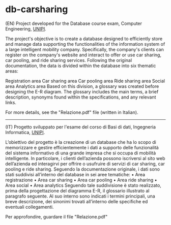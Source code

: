 # db-carsharing

(EN)
Project developed for the Database course exam, Computer Engineering, [UNIPI](https://github.com/Unipisa).

The project's objective is to create a database designed to efficiently store and manage data supporting the functionalities of the information system of a large intelligent mobility company. Specifically, the company's clients can register on the company's website and interact to offer or use car sharing, car pooling, and ride sharing services. Following the original documentation, the data is divided within the database into six thematic areas:

Registration area
Car sharing area
Car pooling area
Ride sharing area
Social area
Analytics area
Based on this division, a glossary was created before designing the E-R diagram. The glossary includes the main terms, a brief description, synonyms found within the specifications, and any relevant links.

For more details, see the "Relazione.pdf" file (written in Italian).
__________________________________________________________________________________________________________
(IT) 
Progetto sviluppato per l'esame del corso di Basi di dati, Ingegneria Informatica, [UNIPI](https://github.com/Unipisa). 

L’obiettivo del progetto è la creazione di un database che ha lo scopo di memorizzare e
gestire efficientemente i dati a supporto delle funzionalità del sistema informativo di una
grande impresa che si occupa di mobilità intelligente.
In particolare, i clienti dell’azienda possono iscriversi al sito web dell’azienda ed interagirvi
per offrire o usufruire di servizi di car sharing, car pooling e ride sharing.
Seguendo la documentazione originale, i dati sono stati suddivisi all’interno del database in
sei aree tematiche:
• Area registrazione
• Area car sharing
• Area car pooling
• Area ride sharing
• Area social
• Area analytics
Seguendo tale suddivisione è stato realizzato, prima della progettazione del diagramma E-R,
il glossario illustrato al paragrafo seguente. Al suo interno sono indicati i termini principali,
una breve descrizione, dei sinonimi trovati all’interno delle specifiche ed eventuali
collegamenti.

Per approfondire, guardare il file "Relazione.pdf"
